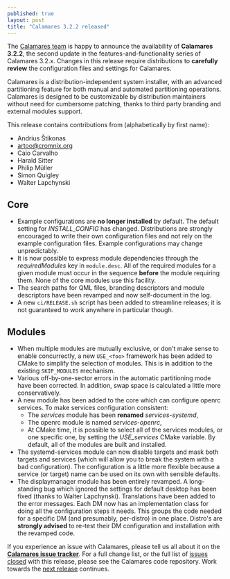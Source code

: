 ```yaml
---
published: true
layout: post
title: "Calamares 3.2.2 released"
---
```

The [Calamares team](https://calamares.io/team/) is happy to announce the
availability of **Calamares 3.2.2**, the second update in
the features-and-functionality series of Calamares 3.2.x.
Changes in this release require distributions to **carefully review**
the configuration files and settings for Calamares.

Calamares is a distribution-independent system installer, with an advanced
partitioning feature for both manual and automated partitioning operations.
Calamares is designed to be customizable by distribution maintainers without
need for cumbersome patching, thanks to third party branding and external
modules support.

<!--more-->

This release contains contributions from (alphabetically by first name):
 - Andrius Štikonas
 - artoo@cromnix.org
 - Caio Carvalho
 - Harald Sitter
 - Philip Müller
 - Simon Quigley
 - Walter Lapchynski

## Core ##

 * Example configurations are **no longer installed** by default.
   The default setting for *INSTALL_CONFIG* has changed. Distributions
   are strongly encouraged to write their own configuration files and
   not rely on the example configuration files. Example configurations
   may change unpredictably.
 * It is now possible to express module dependencies through the
   *requiredModules* key in `module.desc`. All of the required modules
   for a given module must occur in the sequence **before** the module
   requiring them. None of the core modules use this facility.
 * The search paths for QML files, branding descriptors and module
   descriptors have been revamped and now self-document in the log.
 * A new `ci/RELEASE.sh` script has been added to streamline releases;
   it is not guaranteed to work anywhere in particular though.

## Modules ##

 * When multiple modules are mutually exclusive, or don't make sense
   to enable concurrectly, a new `USE_<foo>` framework has been added
   to CMake to simplify the selection of modules. This is in addition
   to the existing `SKIP_MODULES` mechanism.
 * Various off-by-one-sector errors in the automatic partitioning
   mode have been corrected. In addition, swap space is calculated
   a little more conservatively.
 * A new module has been added to the core which can configure openrc
   services. To make services configuration consistent:
   - The *services* module has been **renamed** *services-systemd*,
   - The openrc module is named *services-openrc*,
   - At CMake time, it is possible to select all of the services modules,
     or one specific one, by setting the *USE_services* CMake variable.
     By default, all of the modules are built and installed.
 * The systemd-services module can now disable targets and mask both
   targets and services (which will allow you to break the system with
   a bad configuration). The configuration is a little more flexible
   because a service (or target) name can be used on its own with
   sensible defaults.
 * The displaymanager module has been entirely revamped. A long-standing
   bug which ignored the settings for default desktop has been fixed
   (thanks to Walter Lapchynski). Translations have been added to the
   error messages. Each DM now has an implementation class for doing
   all the configuration steps it needs. This groups the code needed for
   a specific DM (and presumably, per-distro) in one place.
   Distro's are **strongly advised** to re-test their DM configuration
   and installation with the revamped code.


If you experience an issue with Calamares, please tell us all about it
on the [**Calamares issue tracker**][1]. For a full change list, or
the full list of [issues closed][2] with this release, please see the
Calamares code repository. Work towards the [next release][3] continues.

[1]: https://github.com/calamares/calamares/issues
[2]: https://github.com/calamares/calamares/issues?q=milestone%3Av3.2.2
[3]: https://github.com/calamares/calamares/milestone/46
